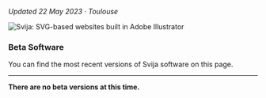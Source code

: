 [logo]: http://files.svija.love/github/readme-logo.png?1 "Svija: SVG-based websites built in Adobe Illustrator"

*Updated 22 May 2023 · Toulouse*

![Svija: SVG-based websites built in Adobe Illustrator][logo]

### Beta Software

You can find the most recent versions of Svija software on this page.

---

**There are no beta versions at this time.**

<!-- 
To download **Svija Sync** and **Svija Tools**, click on this link:

> [DOWNLOAD SVIJA INSTALL BETA](../../releases/download/1.0.6.3/Svija.Install.Beta.dmg)

Once you've downloaded the DMG, you can install the programs normally.

See [tech.svija.love/install](https://tech.svija.love/install) for more detailed instructions.

-->
